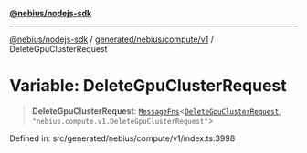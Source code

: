 [**@nebius/nodejs-sdk**](../../../../../README.md)

---

[@nebius/nodejs-sdk](../../../../../README.md) / [generated/nebius/compute/v1](../README.md) / DeleteGpuClusterRequest

# Variable: DeleteGpuClusterRequest

> **DeleteGpuClusterRequest**: [`MessageFns`](../../../../../runtime/protos/core/interfaces/MessageFns.md)\<[`DeleteGpuClusterRequest`](../interfaces/DeleteGpuClusterRequest.md), `"nebius.compute.v1.DeleteGpuClusterRequest"`\>

Defined in: src/generated/nebius/compute/v1/index.ts:3998
